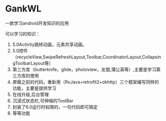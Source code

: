 # GankWL
一款学习android开发知识的应用


可以学习的知识：
  1. 5.0Activtiy跳转动画，元素共享动画。
  2. 5.0控件（recycleView,SwipeRefreshLayout,Toolbar,CoordinatorLayout,CollapsingToolbarLayout等）
  3. 第三方库（butterknife，glide，photoview，友盟,蒲公英等）,主要是学习第三方库的使用
  4. 屏蔽之前的代码，重新用（RxJava+retrofit2+okhttp）三个框架编写同样的功能，主要是提供学习
  5. 在线升级,后台管理
  6. 沉浸式状态栏,可伸缩的ToolBar
  7. 封装了6.0运行时权限的，一句代码即可搞定
  8. 等等功能
               

